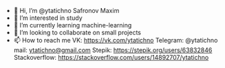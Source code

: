 - 👋 Hi, I’m @ytatichno
Safronov Maxim
- 👀 I’m interested in study 
- 🌱 I’m currently learning machine-learning
- 💞️ I’m looking to collaborate on small projects
- 📫 How to reach me
VK: https://vk.com/ytatichno
Telegram: @ytatichno
mail: ytatichno@gmail.com
Stepik: https://stepik.org/users/63832846
Stackoverflow: https://stackoverflow.com/users/14892707/ytatichno

<!---
ytatichno/ytatichno is a ✨ special ✨ repository because its `README.md` (this file) appears on your GitHub profile.
You can click the Preview link to take a look at your changes.
--->
